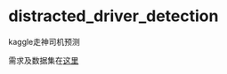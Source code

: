 # distracted_driver_detection
kaggle走神司机预测

需求及数据集在[这里](https://www.kaggle.com/c/state-farm-distracted-driver-detection)
